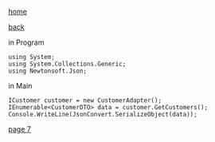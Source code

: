 [home](./page01.md)

[back](./page05.md)

in Program

```
using System;
using System.Collections.Generic;
using Newtonsoft.Json;
```

in Main

```
ICustomer customer = new CustomerAdapter();
IEnumerable<CustomerDTO> data = customer.GetCustomers();
Console.WriteLine(JsonConvert.SerializeObject(data));
```

[page 7](./page07.md)
